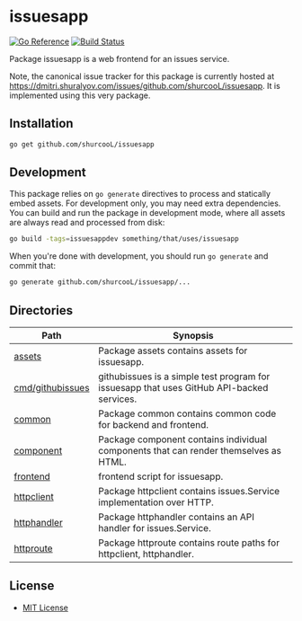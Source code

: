 issuesapp
=========

[![Go Reference](https://pkg.go.dev/badge/github.com/shurcooL/issuesapp.svg)](https://pkg.go.dev/github.com/shurcooL/issuesapp)
[![Build Status](https://travis-ci.org/shurcooL/issuesapp.svg?branch=master)](https://travis-ci.org/shurcooL/issuesapp)

Package issuesapp is a web frontend for an issues service.

Note, the canonical issue tracker for this package is currently hosted at
https://dmitri.shuralyov.com/issues/github.com/shurcooL/issuesapp.
It is implemented using this very package.

Installation
------------

```bash
go get github.com/shurcooL/issuesapp
```

Development
-----------

This package relies on `go generate` directives to process and statically embed assets. For development only, you may need extra dependencies. You can build and run the package in development mode, where all assets are always read and processed from disk:

```bash
go build -tags=issuesappdev something/that/uses/issuesapp
```

When you're done with development, you should run `go generate` and commit that:

```bash
go generate github.com/shurcooL/issuesapp/...
```

Directories
-----------

| Path                                                                                  | Synopsis                                                                                  |
|---------------------------------------------------------------------------------------|-------------------------------------------------------------------------------------------|
| [assets](https://pkg.go.dev/github.com/shurcooL/issuesapp/assets)                     | Package assets contains assets for issuesapp.                                             |
| [cmd/githubissues](https://pkg.go.dev/github.com/shurcooL/issuesapp/cmd/githubissues) | githubissues is a simple test program for issuesapp that uses GitHub API-backed services. |
| [common](https://pkg.go.dev/github.com/shurcooL/issuesapp/common)                     | Package common contains common code for backend and frontend.                             |
| [component](https://pkg.go.dev/github.com/shurcooL/issuesapp/component)               | Package component contains individual components that can render themselves as HTML.      |
| [frontend](https://pkg.go.dev/github.com/shurcooL/issuesapp/frontend)                 | frontend script for issuesapp.                                                            |
| [httpclient](https://pkg.go.dev/github.com/shurcooL/issuesapp/httpclient)             | Package httpclient contains issues.Service implementation over HTTP.                      |
| [httphandler](https://pkg.go.dev/github.com/shurcooL/issuesapp/httphandler)           | Package httphandler contains an API handler for issues.Service.                           |
| [httproute](https://pkg.go.dev/github.com/shurcooL/issuesapp/httproute)               | Package httproute contains route paths for httpclient, httphandler.                       |

License
-------

-	[MIT License](LICENSE)
